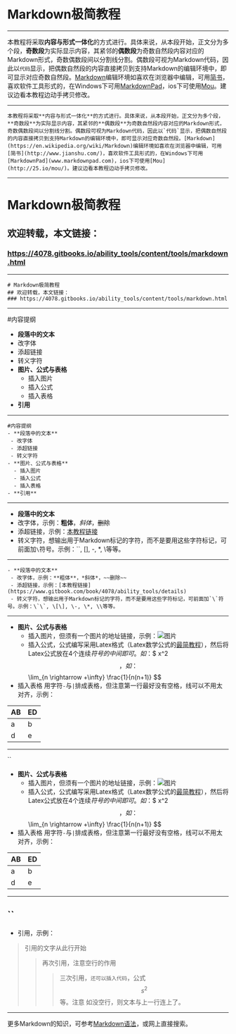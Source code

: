 # Markdown极简教程 

---
本教程将采取**内容与形式一体化**的方式进行。具体来说，从本段开始，正文分为多个段，**奇数段**为实际显示内容，其紧邻的**偶数段**为奇数自然段内容对应的Markdown形式，奇数偶数段间以分割线分割。偶数段可视为Markdown代码，因此以`代码`显示，把偶数自然段的内容直接拷贝到支持Markdown的编辑环境中，即可显示对应奇数自然段。[Markdown](https://en.wikipedia.org/wiki/Markdown)编辑环境如喜欢在浏览器中编辑，可用[简书](http://www.jianshu.com/)，喜欢软件工具形式的，在Windows下可用[MarkdownPad](www.markdownpad.com)，ios下可使用[Mou](http://25.io/mou/)。建议边看本教程边动手拷贝修改。

---
  
``
本教程将采取**内容与形式一体化**的方式进行。具体来说，从本段开始，正文分为多个段，**奇数段**为实际显示内容，其紧邻的**偶数段**为奇数自然段内容对应的Markdown形式，奇数偶数段间以分割线分割。偶数段可视为Markdown代码，因此以`代码`显示，把偶数自然段的内容直接拷贝到支持Markdown的编辑环境中，即可显示对应奇数自然段。[Markdown](https://en.wikipedia.org/wiki/Markdown)编辑环境如喜欢在浏览器中编辑，可用[简书](http://www.jianshu.com/)，喜欢软件工具形式的，在Windows下可用[MarkdownPad](www.markdownpad.com)，ios下可使用[Mou](http://25.io/mou/)。建议边看本教程边动手拷贝修改。
``

---
# Markdown极简教程
## 欢迎转载，本文链接：
### https://4078.gitbooks.io/ability_tools/content/tools/markdown.html
---

```
# Markdown极简教程
## 欢迎转载，本文链接：
### https://4078.gitbooks.io/ability_tools/content/tools/markdown.html
```

---
#内容提纲
- **段落中的文本**
 - 改字体
 - 添超链接
 - 转义字符
- **图片、公式与表格**
  - 插入图片
  - 插入公式
  - 插入表格
- **引用**
---
```
#内容提纲
- **段落中的文本**
 - 改字体
 - 添超链接
 - 转义字符
- **图片、公式与表格**
  - 插入图片
  - 插入公式
  - 插入表格
- **引用**
```
***
- **段落中的文本**
 - 改字体，示例：**粗体**，*斜体*，~~删除~~
 - 添超链接，示例：[本教程链接](https://www.gitbook.com/book/4078/ability_tools/details)
 - 转义字符，想输出用于Markdown标记的字符，而不是要用这些字符标记，可前面加`\`符号。示例：\`\`, \[\], \-, \*, \\等等。
---
```
- **段落中的文本**
 - 改字体，示例：**粗体**，*斜体*，~~删除~~
 - 添超链接，示例：[本教程链接](https://www.gitbook.com/book/4078/ability_tools/details)
 - 转义字符，想输出用于Markdown标记的字符，而不是要用这些字符标记，可前面加`\`符号。示例：\`\`, \[\], \-, \*, \\等等。
```
---
- **图片、公式与表格**
  - 插入图片，但须有一个图片的地址链接，示例：![图片](http://daringfireball.net/graphics/logos/)
  - 插入公式，公式编写采用Latex格式（Latex数学公式的[最简教程](https://4078.gitbooks.io/ability_tools/content/tools/latex_equ.html)），然后将Latex公式放在4个连续$符号的中间即可。如：$$ x^2 $$，如：$$ \lim_{n \rightarrow +\infty} \frac{1}{n(n+1)} $$
 - 插入表格
 用字符`-`与`|`排成表格，但注意第一行最好没有空格，线可以不用太对齐，示例：
 
AB | ED 
--- |--
  a   | b    
  d    | e    

---
``
- **图片、公式与表格**
  - 插入图片，但须有一个图片的地址链接，示例：![图片](http://daringfireball.net/graphics/logos/)
  - 插入公式，公式编写采用Latex格式（Latex数学公式的[最简教程](https://4078.gitbooks.io/ability_tools/content/tools/latex_equ.html)），然后将Latex公式放在4个连续$符号的中间即可。如：$$ x^2 $$，如：$$ \lim_{n \rightarrow +\infty} \frac{1}{n(n+1)} $$
 - 插入表格
 用字符`-`与`|`排成表格，但注意第一行最好没有空格，线可以不用太对齐，示例：
 
AB | ED 
--- |--
  a   | b    
  d    | e    
---
``
---
 - 引用，示例：
 
> 引用的文字从此行开始
>>再次引用，注意空行的作用
>>
>>>三次引用，`还可以插入代码`，公式$$s^2$$等。注意
>>>如没空行，则文本与上一行连上了。

---
更多Markdown的知识，可参考[Markdown语法](http://www.appinn.com/markdown/)，或网上直接搜索。